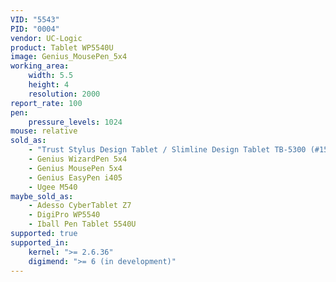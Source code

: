 ```yaml
---
VID: "5543"
PID: "0004"
vendor: UC-Logic
product: Tablet WP5540U
image: Genius_MousePen_5x4
working_area:
    width: 5.5
    height: 4
    resolution: 2000
report_rate: 100
pen:
    pressure_levels: 1024
mouse: relative
sold_as:
    - "Trust Stylus Design Tablet / Slimline Design Tablet TB-5300 (#15356)"
    - Genius WizardPen 5x4
    - Genius MousePen 5x4
    - Genius EasyPen i405
    - Ugee M540
maybe_sold_as:
    - Adesso CyberTablet Z7
    - DigiPro WP5540
    - Iball Pen Tablet 5540U
supported: true
supported_in:
    kernel: ">= 2.6.36"
    digimend: ">= 6 (in development)"
---
```

